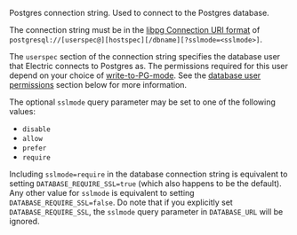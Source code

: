 Postgres connection string. Used to connect to the Postgres database.

The connection string must be in the [libpg Connection URI format](https://www.postgresql.org/docs/current/libpq-connect.html#LIBPQ-CONNSTRING-URIS) of `postgresql://[userspec@][hostspec][/dbname][?sslmode=<sslmode>]`.

The `userspec` section of the connection string specifies the database user that Electric connects to Postgres as. The permissions required for this user depend on your choice of [write-to-PG-mode](#write-to-pg-mode). See the [database user permissions](#database-user-permissions) section below for more information.

The optional `sslmode` query parameter may be set to one of the following values:

- `disable`
- `allow`
- `prefer`
- `require`

Including `sslmode=require` in the database connection string is equivalent to setting `DATABASE_REQUIRE_SSL=true` (which also happens to be the default). Any other value for `sslmode` is equivalent to setting `DATABASE_REQUIRE_SSL=false`. Do note that if you explicitly set `DATABASE_REQUIRE_SSL`, the `sslmode` query parameter in `DATABASE_URL` will be ignored.
